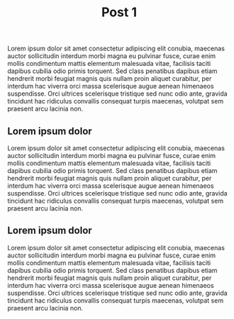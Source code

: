 ﻿---
slug: post1
title: Post 1
Date: 21-11-2019
tags: programs AI
excerpt: excerpt of post 1 
image: https://images.unsplash.com/photo-1546146830-2cca9512c68e?ixlib=rb-1.2.1&ixid=eyJhcHBfaWQiOjEyMDd9&auto=format&fit=crop&w=800&q=80
---
Lorem ipsum dolor sit amet consectetur adipiscing elit conubia, maecenas auctor sollicitudin interdum morbi magna eu pulvinar fusce, curae enim mollis condimentum mattis elementum malesuada vitae, facilisis taciti dapibus cubilia odio primis torquent. Sed class penatibus dapibus etiam hendrerit morbi feugiat magnis quis nullam proin aliquet curabitur, per interdum hac viverra orci massa scelerisque augue aenean himenaeos suspendisse. Orci ultrices scelerisque tristique sed nunc odio ante, gravida tincidunt hac ridiculus convallis consequat turpis maecenas, volutpat sem praesent arcu lacinia non.
## Lorem ipsum dolor 
Lorem ipsum dolor sit amet consectetur adipiscing elit conubia, maecenas auctor sollicitudin interdum morbi magna eu pulvinar fusce, curae enim mollis condimentum mattis elementum malesuada vitae, facilisis taciti dapibus cubilia odio primis torquent. Sed class penatibus dapibus etiam hendrerit morbi feugiat magnis quis nullam proin aliquet curabitur, per interdum hac viverra orci massa scelerisque augue aenean himenaeos suspendisse. Orci ultrices scelerisque tristique sed nunc odio ante, gravida tincidunt hac ridiculus convallis consequat turpis maecenas, volutpat sem praesent arcu lacinia non.
## Lorem ipsum dolor 
Lorem ipsum dolor sit amet consectetur adipiscing elit conubia, maecenas auctor sollicitudin interdum morbi magna eu pulvinar fusce, curae enim mollis condimentum mattis elementum malesuada vitae, facilisis taciti dapibus cubilia odio primis torquent. Sed class penatibus dapibus etiam hendrerit morbi feugiat magnis quis nullam proin aliquet curabitur, per interdum hac viverra orci massa scelerisque augue aenean himenaeos suspendisse. Orci ultrices scelerisque tristique sed nunc odio ante, gravida tincidunt hac ridiculus convallis consequat turpis maecenas, volutpat sem praesent arcu lacinia non.

